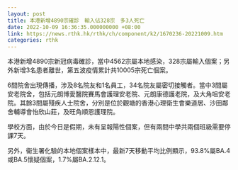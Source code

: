 ```yaml
---
layout: post
title: 本港新增4890宗確診　輸入佔328宗　多3人死亡
date: 2022-10-09 16:36:35.000000000 +08:00
link: https://news.rthk.hk/rthk/ch/component/k2/1670236-20221009.htm
categories: rthk
---
```


本港新增4890宗新冠病毒確診，當中4562宗屬本地感染，328宗屬輸入個案；另外新增3名患者離世，第五波疫情累計共10005宗死亡個案。

6間院舍出現傳播，涉及8名院友和1名員工，34名院友屬密切接觸者。當中3間屬安老院舍，包括元朗博愛醫院賽馬會護理安老院、元朗康德護老院，及大角咀安老院。其餘3間屬殘疾人士院舍，分別是位於觀塘的香港心理衛生會樂道居、沙田鄰舍輔導會怡欣山莊，及旺角順恩護理院。

學校方面，由於今日是假期，未有呈報陽性個案，但有兩間中學共兩個班級需要停課7天。

另外，衞生署化驗的本地個案樣本中，最新7天移動平均比例顯示，93.8%屬BA.4或BA.5懷疑個案，1.7%屬BA.2.12.1。
